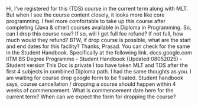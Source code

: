 Hi, I’ve registered for this (TDS) course in the current term along with MLT. But when I see the course content closely, it looks more like core programming. I feel more comfortable to take up this course after completing (Java & other) courses available in Diploma in Programming. So, can I drop this course now? If so, will I get full fee refund? If not full, how much would they refund? BTW, if drop course is possible, what are the start and end dates for this facility? Thanks, Prasad.
You can check for the same in the Student Handbook. Specifically at the following link. docs.google.com IITM BS Degree Programme - Student Handbook (Updated 08052025) - Student version This Doc is private I too have taken MLT and TDS after the first 4 subjects in combined Diploma path. I had the same thoughts as you. I am waiting for course drop google form to be floated.
Student handbook says, course cancellation / dropping a course should happen within 4 weeks of commencement. What is commencement date here for the current term? When can we expect the form for dropping the course?
